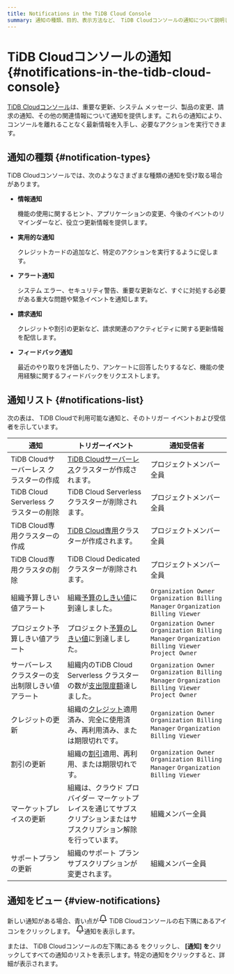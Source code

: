 ```yaml
---
title: Notifications in the TiDB Cloud Console
summary: 通知の種類、目的、表示方法など、 TiDB Cloudコンソールの通知について説明します。
---
```


# TiDB Cloudコンソールの通知 {#notifications-in-the-tidb-cloud-console}

[TiDB Cloudコンソール](https://tidbcloud.com/)は、重要な更新、システム メッセージ、製品の変更、請求の通知、その他の関連情報について通知を提供します。これらの通知により、コンソールを離れることなく最新情報を入手し、必要なアクションを実行できます。

## 通知の種類 {#notification-types}

TiDB Cloudコンソールでは、次のようなさまざまな種類の通知を受け取る場合があります。

-   **情報通知**

    機能の使用に関するヒント、アプリケーションの変更、今後のイベントのリマインダーなど、役立つ更新情報を提供します。

-   **実用的な通知**

    クレジットカードの追加など、特定のアクションを実行するように促します。

-   **アラート通知**

    システム エラー、セキュリティ警告、重要な更新など、すぐに対処する必要がある重大な問題や緊急イベントを通知します。

-   **請求通知**

    クレジットや割引の更新など、請求関連のアクティビティに関する更新情報を配信します。

-   **フィードバック通知**

    最近のやり取りを評価したり、アンケートに回答したりするなど、機能の使用経験に関するフィードバックをリクエストします。

## 通知リスト {#notifications-list}

次の表は、 TiDB Cloudで利用可能な通知と、そのトリガー イベントおよび受信者を示しています。

| 通知                             | トリガーイベント                                                                                      | 通知受信者                                                                                             |
| ------------------------------ | --------------------------------------------------------------------------------------------- | ------------------------------------------------------------------------------------------------- |
| TiDB Cloudサーバーレス クラスターの作成      | [TiDB Cloudサーバーレス](/tidb-cloud/select-cluster-tier.md#tidb-cloud-serverless)クラスターが作成されます。     | プロジェクトメンバー全員                                                                                      |
| TiDB Cloud Serverless クラスターの削除 | TiDB Cloud Serverless クラスターが削除されます。                                                           | プロジェクトメンバー全員                                                                                      |
| TiDB Cloud専用クラスターの作成           | [TiDB Cloud専用](/tidb-cloud/select-cluster-tier.md#tidb-cloud-dedicated)クラスターが作成されます。          | プロジェクトメンバー全員                                                                                      |
| TiDB Cloud専用クラスタの削除            | TiDB Cloud Dedicated クラスターが削除されます。                                                            | プロジェクトメンバー全員                                                                                      |
| 組織予算しきい値アラート                   | 組織[予算のしきい値](/tidb-cloud/tidb-cloud-budget.md)に到達しました。                                         | `Organization Owner` `Organization Billing Manager` `Organization Billing Viewer`                 |
| プロジェクト予算しきい値アラート               | プロジェクト[予算のしきい値](/tidb-cloud/tidb-cloud-budget.md)に到達しました。                                     | `Organization Owner` `Organization Billing Manager` `Organization Billing Viewer` `Project Owner` |
| サーバーレス クラスターの支出制限しきい値アラート      | 組織内のTiDB Cloud Serverless クラスターの数が[支出限度額](/tidb-cloud/manage-serverless-spend-limit.md)達しました。 | `Organization Owner` `Organization Billing Manager` `Organization Billing Viewer` `Project Owner` |
| クレジットの更新                       | 組織の[クレジット](/tidb-cloud/tidb-cloud-billing.md#credits)適用済み、完全に使用済み、再利用済み、または期限切れです。            | `Organization Owner` `Organization Billing Manager` `Organization Billing Viewer`                 |
| 割引の更新                          | 組織の[割引](/tidb-cloud/tidb-cloud-billing.md#discounts)適用、再利用、または期限切れです。                         | `Organization Owner` `Organization Billing Manager` `Organization Billing Viewer`                 |
| マーケットプレイスの更新                   | 組織は、クラウド プロバイダー マーケットプレイスを通じてサブスクリプションまたはサブスクリプション解除を行っています。                                  | 組織メンバー全員                                                                                          |
| サポートプランの更新                     | 組織のサポート プラン サブスクリプションが変更されます。                                                                 | 組織メンバー全員                                                                                          |

## 通知をビュー {#view-notifications}

新しい通知がある場合、青い点が<svg xmlns="http://www.w3.org/2000/svg" width="20" height="20" fill="none" viewBox="0 0 24 24" stroke-width="2"><path stroke="currentColor" stroke-linecap="round" stroke-linejoin="round" d="M9.354 21c.705.622 1.632 1 2.646 1s1.94-.378 2.646-1M18 8A6 6 0 1 0 6 8c0 3.09-.78 5.206-1.65 6.605-.735 1.18-1.102 1.771-1.089 1.936.015.182.054.252.2.36.133.099.732.099 1.928.099H18.61c1.196 0 1.795 0 1.927-.098.147-.11.186-.179.2-.361.014-.165-.353-.755-1.088-1.936C18.78 13.206 18 11.09 18 8Z" stroke-width="inherit"></path></svg> TiDB Cloudコンソールの右下隅にあるアイコンをクリックします。 <svg xmlns="http://www.w3.org/2000/svg" width="20" height="20" fill="none" viewBox="0 0 24 24" stroke-width="2"><path stroke="currentColor" stroke-linecap="round" stroke-linejoin="round" d="M9.354 21c.705.622 1.632 1 2.646 1s1.94-.378 2.646-1M18 8A6 6 0 1 0 6 8c0 3.09-.78 5.206-1.65 6.605-.735 1.18-1.102 1.771-1.089 1.936.015.182.054.252.2.36.133.099.732.099 1.928.099H18.61c1.196 0 1.795 0 1.927-.098.147-.11.186-.179.2-.361.014-.165-.353-.755-1.088-1.936C18.78 13.206 18 11.09 18 8Z" stroke-width="inherit"></path></svg>通知を表示します。

または、<mdsvgicon name="icon-top-account-settings"> TiDB Cloudコンソールの左下隅にある をクリックし、 **[通知] を**クリックしてすべての通知のリストを表示します。特定の通知をクリックすると、詳細が表示されます。</mdsvgicon>
